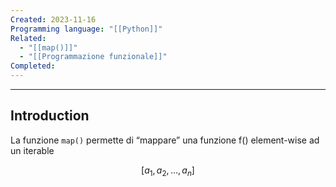 ```yaml
---
Created: 2023-11-16
Programming language: "[[Python]]"
Related:
  - "[[map()]]"
  - "[[Programmazione funzionale]]"
Completed:
---
```

---
## Introduction
La funzione `map()` permette di “mappare” una funzione f() element-wise ad un iterable

$$
[a_{1},a_{2},\dots,a_{n}] 
$$